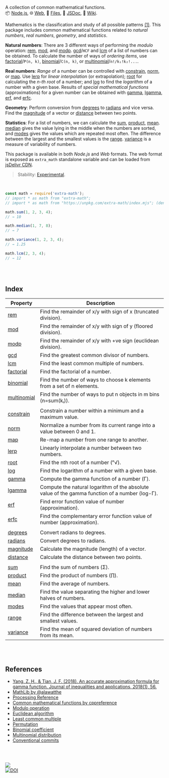 A collection of common mathematical functions.<br>
📦 [Node.js](https://www.npmjs.com/package/extra-math),
🌐 [Web](https://www.npmjs.com/package/extra-math.web),
📜 [Files](https://unpkg.com/extra-math/),
📰 [JSDoc](https://nodef.github.io/extra-math/),
📘 [Wiki](https://github.com/nodef/extra-math/wiki/).

Mathematics is the classification and study of all possible patterns [(1)]. This
package includes common mathematical functions related to *natural numbers*, *real*
*numbers*, *geometry*, and *statistics*.

**Natural numbers**: There are 3 different ways of performing the *modulo*
operation: [rem], [mod], and [modp]. [gcd]/`HCF` and [lcm] of a list of numbers
can be obtained. To calculate the number of ways of *ordering items*, use
[factorial]/`P(n, k)`, [binomial]/`C(n, k)`, or [multinomial]/`n!/k₁!k₂!...`.

**Real numbers**: *Range* of a number can be controlled with [constrain],
[norm], or [map]. Use [lerp] for *linear interpolation* (or extrapolation);
[root] for calculating the *n-th root* of a number; and [log] to find the
*logarithm* of a number with a given base. Results of *special mathematical
functions* (approximations) for a given number can be obtained with [gamma],
[lgamma], [erf], and [erfc].

**Geometry**: Perform conversion from [degrees] to [radians] and vice versa.
Find the [magnitude] of a vector or [distance] between two points.

**Statistics**: For a list of numbers, we can calculate the [sum], [product],
[mean]. [median] gives the value lying in the middle when the numbers are
sorted, and [modes] gives the values which are repeated most often. The
difference between the largest and the smallest values is the [range].
[variance] is a measure of variability of numbers.

This package is available in both *Node.js* and *Web* formats. The web format is
exposed as `extra_math` standalone variable and can be loaded from [jsDelivr CDN].

[(1)]: https://en.wikipedia.org/wiki/Walter_Warwick_Sawyer
[jsDelivr CDN]: https://cdn.jsdelivr.net/npm/extra-math.web/index.js

> Stability: [Experimental](https://www.youtube.com/watch?v=L1j93RnIxEo).

<br>


```javascript
const math = require('extra-math');
// import * as math from "extra-math";
// import * as math from "https://unpkg.com/extra-math/index.mjs"; (deno)

math.sum(1, 2, 3, 4);
// → 10

math.median(1, 7, 8);
// → 7

math.variance(1, 2, 3, 4);
// → 1.25

math.lcm(2, 3, 4);
// → 12
```

<br>
<br>


## Index

| Property | Description |
|  ----  |  ----  |
| [rem] | Find the remainder of x/y with sign of x (truncated division). |
| [mod] | Find the remainder of x/y with sign of y (floored division). |
| [modp] | Find the remainder of x/y with +ve sign (euclidean division). |
| [gcd] | Find the greatest common divisor of numbers. |
| [lcm] | Find the least common multiple of numbers. |
| [factorial] | Find the factorial of a number. |
| [binomial] | Find the number of ways to choose k elements from a set of n elements. |
| [multinomial] | Find the number of ways to put n objects in m bins (n=sum(kᵢ)). |
|   |   |
| [constrain] | Constrain a number within a minimum and a maximum value. |
| [norm] | Normalize a number from its current range into a value between 0 and 1. |
| [map] | Re-map a number from one range to another. |
| [lerp] | Linearly interpolate a number between two numbers. |
| [root] | Find the nth root of a number (ⁿ√). |
| [log] | Find the logarithm of a number with a given base. |
| [gamma] | Compute the gamma function of a number (Γ). |
| [lgamma] | Compute the natural logarithm of the absolute value of the gamma function of a number (log-Γ). |
| [erf] | Find error function value of number (approximation). |
| [erfc] | Find the complementary error function value of number (approximation). |
|   |   |
| [degrees] | Convert radians to degrees. |
| [radians] | Convert degrees to radians. |
| [magnitude] | Calculate the magnitude (length) of a vector. |
| [distance] | Calculate the distance between two points. |
|   |   |
| [sum] | Find the sum of numbers (Σ). |
| [product] | Find the product of numbers (∏). |
| [mean] | Find the average of numbers. |
| [median] | Find the value separating the higher and lower halves of numbers. |
| [modes] | Find the values that appear most often. |
| [range] | Find the difference between the largest and smallest values. |
| [variance] | Find the mean of squared deviation of numbers from its mean. |

<br>
<br>


## References

- [Yang, Z. H., & Tian, J. F. (2018). An accurate approximation formula for gamma function. Journal of inequalities and applications, 2018(1), 56.](https://doi.org/10.1186/s13660-018-1646-6)
- [MathLib by @alawatthe](https://github.com/alawatthe/MathLib)
- [Processing Reference](https://processing.org/reference)
- [Common mathematical functions by cppreference](https://en.cppreference.com/w/cpp/numeric/math)
- [Modulo operation](https://en.wikipedia.org/wiki/Modulo_operation)
- [Euclidean algorithm](https://en.wikipedia.org/wiki/Euclidean_algorithm)
- [Least common multiple](https://en.wikipedia.org/wiki/Least_common_multiple)
- [Permutation](https://en.wikipedia.org/wiki/Permutation)
- [Binomial coefficient](https://en.wikipedia.org/wiki/Binomial_coefficient)
- [Multinomial distribution](https://en.wikipedia.org/wiki/Multinomial_distribution)
- [Conventional commits](https://www.conventionalcommits.org/en/v1.0.0-beta.2/)

<br>
<br>


[![](https://img.youtube.com/vi/dW8Cy6WrO94/maxresdefault.jpg)](https://www.youtube.com/watch?v=dW8Cy6WrO94)<br>
[![DOI](https://zenodo.org/badge/141781770.svg)](https://zenodo.org/badge/latestdoi/141781770)


[rem]: https://nodef.github.io/extra-math/modules.html#rem
[mod]: https://nodef.github.io/extra-math/modules.html#mod
[modp]: https://nodef.github.io/extra-math/modules.html#modp
[gcd]: https://nodef.github.io/extra-math/modules.html#gcd
[lcm]: https://nodef.github.io/extra-math/modules.html#lcm
[factorial]: https://nodef.github.io/extra-math/modules.html#factorial
[binomial]: https://nodef.github.io/extra-math/modules.html#binomial
[multinomial]: https://nodef.github.io/extra-math/modules.html#multinomial
[constrain]: https://nodef.github.io/extra-math/modules.html#constrain
[root]: https://nodef.github.io/extra-math/modules.html#root
[log]: https://nodef.github.io/extra-math/modules.html#log
[norm]: https://nodef.github.io/extra-math/modules.html#norm
[map]: https://nodef.github.io/extra-math/modules.html#map
[lerp]: https://nodef.github.io/extra-math/modules.html#lerp
[gamma]: https://nodef.github.io/extra-math/modules.html#gamma
[lgamma]: https://nodef.github.io/extra-math/modules.html#lgamma
[erf]: https://nodef.github.io/extra-math/modules.html#erf
[erfc]: https://nodef.github.io/extra-math/modules.html#erfc
[degrees]: https://nodef.github.io/extra-math/modules.html#degrees
[radians]: https://nodef.github.io/extra-math/modules.html#radians
[magnitude]: https://nodef.github.io/extra-math/modules.html#magnitude
[distance]: https://nodef.github.io/extra-math/modules.html#distance
[sum]: https://nodef.github.io/extra-math/modules.html#sum
[product]: https://nodef.github.io/extra-math/modules.html#product
[mean]: https://nodef.github.io/extra-math/modules.html#mean
[median]: https://nodef.github.io/extra-math/modules.html#median
[modes]: https://nodef.github.io/extra-math/modules.html#modes
[range]: https://nodef.github.io/extra-math/modules.html#range
[variance]: https://nodef.github.io/extra-math/modules.html#variance
